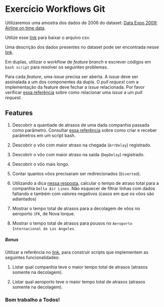 # Exercício Workflows Git

Utilizaremos uma amostra dos dados de 2006 do dataset: [Data Expo 2009: Airline on time
data](https://doi.org/10.7910/DVN/HG7NV7).

Utilize esse [link](data/2006-sample.csv) para baixar o arquivo csv.

Uma descrição dos dados presentes no dataset pode ser encontrada nesse
[link](http://stat-computing.org/dataexpo/2009/the-data.html).

Em duplas, utilizar o workflow de *feature branch* e escrever códigos em `bash script` para resolver os seguintes problemas.


Para cada *feature*, uma *issue* precisa ser aberta. A issue deve ser assinalada a um dos componentes da dupla. O *pull request* com a implementação da feature deve fechar a *issue* relacionada. Por favor verificar [essa referência](https://docs.github.com/en/github/managing-your-work-on-github/linking-a-pull-request-to-an-issue#linking-a-pull-request-to-an-issue-using-a-keyword) sobre como relacionar uma *issue* a um *pull request*.

## Features

1. Descobrir a quantiade de atrasos de uma dada companhia passada como parâmetro. Consultar [essa referência](https://tecadmin.net/tutorial/bash-scripting/bash-command-arguments/) sobre como criar e receber parâmetros em um script bash.


1. Descobrir o vôo com maior atraso na chegada (`ArrDelay`) registrado.

1. Descobrir o vôo com maior atraso na saída (`DepDelay`) registrado.

1. Descobrir o vôo mais longo.

1. Contar quantos vôos precisaram ser redirecionados (`Diverted`).

1. Utilizando a dica [nessa resposta](https://stackoverflow.com/a/3096575), calcular o tempo de atraso total para a companhia `Delta Air Lines`. Não esquecer de filtrar linhas com dados faltando e também com valores negativos (casos em que os vôos são adiantados) 

1. Mostrar o tempo total de atrasos para a decolagem de vôos no aeroporto `JFK`, de Nova Iorque.

1. Mostrar o tempo total de atrasos para pousos no `Aeroporto Internacional de Los Angeles`.

##### Bonus
Utilizar a referência no [link](https://stackoverflow.com/a/1521498), para construir scripts que implementem as seguintes funcionalidades:

1. Listar qual companhia teve o maior tempo total de atrasos (atrasos somente na decolagem).

1. Listar qual aeroporto teve o maior tempo total de atrasos (atrasos somente na decolagem).

### Bom trabalho a Todos!

